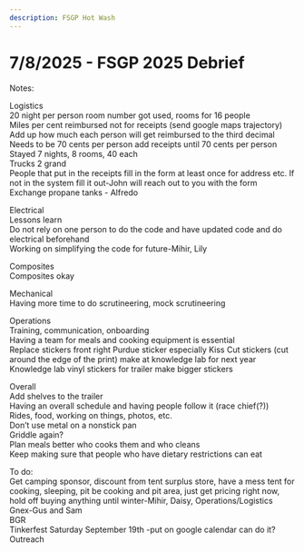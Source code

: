 ```yaml
---
description: FSGP Hot Wash
---
```


# 7/8/2025 - FSGP 2025 Debrief

Notes:

Logistics\
20 night per person room number got used, rooms for 16 people\
Miles per cent reimbursed not for receipts (send google maps trajectory)\
Add up how much each person will get reimbursed to the third decimal\
Needs to be 70 cents per person add receipts until 70 cents per person\
Stayed 7 nights, 8 rooms, 40 each\
Trucks 2 grand\
People that put in the receipts fill in the form at least once for address etc. If not in the system fill it out-John will reach out to you with the form\
Exchange propane tanks - Alfredo

Electrical\
Lessons learn\
Do not rely on one person to do the code and have updated code and do electrical beforehand\
Working on simplifying the code for future-Mihir, Lily

Composites\
Composites okay

Mechanical\
Having more time to do scrutineering, mock scrutineering

Operations\
Training, communication, onboarding\
Having a team for meals and cooking equipment is essential\
Replace stickers front right Purdue sticker especially Kiss Cut stickers (cut around the edge of the print) make at knowledge lab for next year\
Knowledge lab vinyl stickers for trailer make bigger stickers

Overall\
Add shelves to the trailer\
Having an overall schedule and having people follow it (race chief(?))\
Rides, food, working on things, photos, etc.\
Don’t use metal on a nonstick pan\
Griddle again?\
Plan meals better who cooks them and who cleans\
Keep making sure that people who have dietary restrictions can eat

To do:\
Get camping sponsor, discount from tent surplus store, have a mess tent for cooking, sleeping, pit be cooking and pit area, just get pricing right now, hold off buying anything until winter-Mihir, Daisy, Operations/Logistics\
Gnex-Gus and Sam\
BGR\
Tinkerfest Saturday September 19th -put on google calendar can do it?\
Outreach
